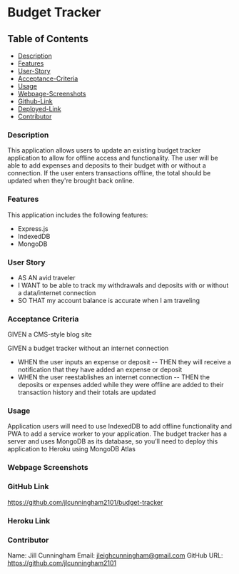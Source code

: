 # Budget Tracker

## Table of Contents

- [Description](#description)
- [Features](#features)
- [User-Story](#user-story)
- [Acceptance-Criteria](#acceptance-criteria)
- [Usage](#usage)
- [Webpage-Screenshots](#webpage-screenshots)
- [Github-Link](#github-link)
- [Deployed-Link](#deployed-link)
- [Contributor](#contributor)

### Description

This application allows users to update an existing budget tracker application to allow for offline access and functionality. The user will be able to add expenses and deposits to their budget with or without a connection. If the user enters transactions offline, the total should be updated when they're brought back online.

### Features

This application includes the following features:

- Express.js
- IndexedDB
- MongoDB

### User Story

- AS AN avid traveler
- I WANT to be able to track my withdrawals and deposits with or without a data/internet connection
- SO THAT my account balance is accurate when I am traveling

### Acceptance Criteria

GIVEN a CMS-style blog site

GIVEN a budget tracker without an internet connection
- WHEN the user inputs an expense or deposit
-- THEN they will receive a notification that they have added an expense or deposit
- WHEN the user reestablishes an internet connection
-- THEN the deposits or expenses added while they were offline are added to their transaction history and their totals are updated

### Usage

Application users will need to use IndexedDB to add offline functionality and PWA to add a service worker to your application. The budget tracker has a server and uses MongoDB as its database, so you’ll need to deploy this application to Heroku using MongoDB Atlas

### Webpage Screenshots

### GitHub Link

https://github.com/jlcunningham2101/budget-tracker

### Heroku Link

### Contributor

Name: Jill Cunningham
Email: jleighcunningham@gmail.com
GitHub URL: https://github.com/jlcunningham2101
